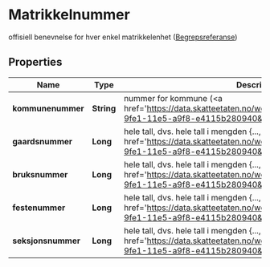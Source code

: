 

# Matrikkelnummer

offisiell benevnelse for hver enkel matrikkelenhet (<a href='https://data.skatteetaten.no/web/datakatalog/begrep/20b2e115-9fe1-11e5-a9f8-e4115b280940'>Begrepsreferanse</a>)

## Properties

| Name | Type | Description | Notes |
|------------ | ------------- | ------------- | -------------|
|**kommunenummer** | **String** | nummer for kommune (&lt;a href&#x3D;&#39;https://data.skatteetaten.no/web/datakatalog/begrep/20b2e0f3-9fe1-11e5-a9f8-e4115b280940&#39;&gt;Begrepsreferanse&lt;/a&gt;) |  |
|**gaardsnummer** | **Long** | hele tall, dvs. hele tall i mengden {..., -2, -1, 0, 1, 2, ...} (&lt;a href&#x3D;&#39;https://data.skatteetaten.no/web/datakatalog/begrep/20b52af0-9fe1-11e5-a9f8-e4115b280940&#39;&gt;Begrepsreferanse&lt;/a&gt;) |  |
|**bruksnummer** | **Long** | hele tall, dvs. hele tall i mengden {..., -2, -1, 0, 1, 2, ...} (&lt;a href&#x3D;&#39;https://data.skatteetaten.no/web/datakatalog/begrep/20b52af0-9fe1-11e5-a9f8-e4115b280940&#39;&gt;Begrepsreferanse&lt;/a&gt;) |  |
|**festenummer** | **Long** | hele tall, dvs. hele tall i mengden {..., -2, -1, 0, 1, 2, ...} (&lt;a href&#x3D;&#39;https://data.skatteetaten.no/web/datakatalog/begrep/20b52af0-9fe1-11e5-a9f8-e4115b280940&#39;&gt;Begrepsreferanse&lt;/a&gt;) |  [optional] |
|**seksjonsnummer** | **Long** | hele tall, dvs. hele tall i mengden {..., -2, -1, 0, 1, 2, ...} (&lt;a href&#x3D;&#39;https://data.skatteetaten.no/web/datakatalog/begrep/20b52af0-9fe1-11e5-a9f8-e4115b280940&#39;&gt;Begrepsreferanse&lt;/a&gt;) |  [optional] |



